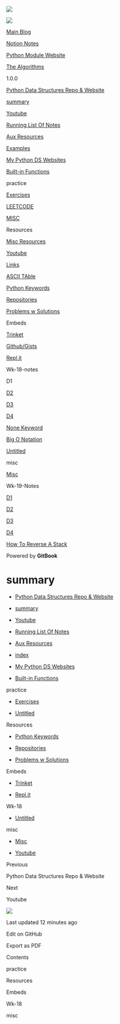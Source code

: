 <a href="index.html" class="link-a079aa82--primary-53a25e66--logoLink-10d08504"></a>

<img src="https://gblobscdn.gitbook.com/spaces%2F-MgPMwrt_bII3PHshADs%2Favatar-rectangle-1628628415210.png?alt=media" class="image-67b14f24--logo-35ac2404--small-5fbe8ad7" />

<a href="index.html" class="link-a079aa82--primary-53a25e66--logoLink-10d08504"></a>

<img src="https://gblobscdn.gitbook.com/spaces%2F-MgPMwrt_bII3PHshADs%2Favatar-rectangle-1628628415210.png?alt=media" class="image-67b14f24--logo-35ac2404--medium-5fbe8af6" />

<a href="https://bgoonz-blog.netlify.app/#gsc.tab=0" class="button-36063075--medium-6e2a217a--button-f76f0854--linkButton-67c61496--links-4b2c949c"><span class="text-4505230f--UIH400-4e41e82a--textContentFamily-49a318e1--text-8ee2c8b2"><span class="text-4505230f--UIH400-4e41e82a--textContentFamily-49a318e1">Main Blog</span></span></a>

<a href="https://golden-lobe-519.notion.site/Data-Structures-c3fe3debbe494b929ed2f20070b631f8" class="button-36063075--medium-6e2a217a--button-f76f0854--linkButton-67c61496--links-4b2c949c"><span class="text-4505230f--UIH400-4e41e82a--textContentFamily-49a318e1--text-8ee2c8b2"><span class="text-4505230f--UIH400-4e41e82a--textContentFamily-49a318e1">Notion Notes</span></span></a>

<a href="https://thealgorithms.netlify.app/#" class="button-36063075--medium-6e2a217a--button-f76f0854--linkButton-67c61496--links-4b2c949c"><span class="text-4505230f--UIH400-4e41e82a--textContentFamily-49a318e1--text-8ee2c8b2"><span class="text-4505230f--UIH400-4e41e82a--textContentFamily-49a318e1">Python Module Website</span></span></a>

<a href="https://bgoonz-branch-the-algos.vercel.app/" class="button-36063075--medium-6e2a217a--button-f76f0854--linkButton-67c61496--links-4b2c949c"><span class="text-4505230f--UIH400-4e41e82a--textContentFamily-49a318e1--text-8ee2c8b2"><span class="text-4505230f--UIH400-4e41e82a--textContentFamily-49a318e1">The Algorithms</span></span></a>

1.0.0

<a href="index.html" class="navButton-94f2579c--navButtonClickable-161b88ca"><span class="text-4505230f--UIH300-2063425d--textContentFamily-49a318e1--navButtonLabel-14a4968f">Python Data Structures Repo &amp; Website</span></a>

<a href="summary.html" class="navButton-94f2579c--navButtonClickable-161b88ca--navButtonOpened-6a88552e"><span class="text-4505230f--UIH300-2063425d--textContentFamily-49a318e1--navButtonLabel-14a4968f">summary</span></a>

<a href="youtube.html" class="navButton-94f2579c--navButtonClickable-161b88ca"><span class="text-4505230f--UIH300-2063425d--textContentFamily-49a318e1--navButtonLabel-14a4968f">Youtube</span></a>

<a href="running-list-of-notes.html" class="navButton-94f2579c--navButtonClickable-161b88ca"><span class="text-4505230f--UIH300-2063425d--textContentFamily-49a318e1--navButtonLabel-14a4968f">Running List Of Notes</span></a>

<a href="aux-resources.html" class="navButton-94f2579c--navButtonClickable-161b88ca"><span class="text-4505230f--UIH300-2063425d--textContentFamily-49a318e1--navButtonLabel-14a4968f">Aux Resources</span></a>

<a href="untitled.html" class="navButton-94f2579c--navButtonClickable-161b88ca"><span class="text-4505230f--UIH300-2063425d--textContentFamily-49a318e1--navButtonLabel-14a4968f">Examples</span></a>

<a href="my-python-ds-websites.html" class="navButton-94f2579c--navButtonClickable-161b88ca"><span class="text-4505230f--UIH300-2063425d--textContentFamily-49a318e1--navButtonLabel-14a4968f">My Python DS Websites</span></a>

<a href="built-in-functions.html" class="navButton-94f2579c--navButtonClickable-161b88ca"><span class="text-4505230f--UIH300-2063425d--textContentFamily-49a318e1--navButtonLabel-14a4968f">Built-in Functions</span></a>

<span class="text-4505230f--UIH300-2063425d--textContentFamily-49a318e1--navButtonLabel-14a4968f"><span class="text-4505230f--InfoH200-3a8a7a86--textContentFamily-49a318e1">practice</span></span>

<a href="practice/exercises.html" class="navButton-94f2579c--navButtonClickable-161b88ca"><span class="text-4505230f--UIH300-2063425d--textContentFamily-49a318e1--navButtonLabel-14a4968f">Exercises</span></a>

<a href="practice/leetcode.html" class="navButton-94f2579c--navButtonClickable-161b88ca"><span class="text-4505230f--UIH300-2063425d--textContentFamily-49a318e1--navButtonLabel-14a4968f">LEETCODE</span></a>

<a href="practice/untitled.html" class="navButton-94f2579c--navButtonClickable-161b88ca"><span class="text-4505230f--UIH300-2063425d--textContentFamily-49a318e1--navButtonLabel-14a4968f">MISC</span></a>

<span class="text-4505230f--UIH300-2063425d--textContentFamily-49a318e1--navButtonLabel-14a4968f"><span class="text-4505230f--InfoH200-3a8a7a86--textContentFamily-49a318e1">Resources</span></span>

<a href="resources/misc-resources.html" class="navButton-94f2579c--navButtonClickable-161b88ca"><span class="text-4505230f--UIH300-2063425d--textContentFamily-49a318e1--navButtonLabel-14a4968f">Misc Resources</span></a>

<a href="resources/youtube-1.html" class="navButton-94f2579c--navButtonClickable-161b88ca"><span class="text-4505230f--UIH300-2063425d--textContentFamily-49a318e1--navButtonLabel-14a4968f">Youtube</span></a>

<a href="resources/links.html" class="navButton-94f2579c--navButtonClickable-161b88ca"><span class="text-4505230f--UIH300-2063425d--textContentFamily-49a318e1--navButtonLabel-14a4968f">Links</span></a>

<a href="resources/ascii-table.html" class="navButton-94f2579c--navButtonClickable-161b88ca"><span class="text-4505230f--UIH300-2063425d--textContentFamily-49a318e1--navButtonLabel-14a4968f">ASCII TAble</span></a>

<a href="resources/python-keywords.html" class="navButton-94f2579c--navButtonClickable-161b88ca"><span class="text-4505230f--UIH300-2063425d--textContentFamily-49a318e1--navButtonLabel-14a4968f">Python Keywords</span></a>

<a href="resources/repositories.html" class="navButton-94f2579c--navButtonClickable-161b88ca"><span class="text-4505230f--UIH300-2063425d--textContentFamily-49a318e1--navButtonLabel-14a4968f">Repositories</span></a>

<a href="resources/problems-w-solutions.html" class="navButton-94f2579c--navButtonClickable-161b88ca"><span class="text-4505230f--UIH300-2063425d--textContentFamily-49a318e1--navButtonLabel-14a4968f">Problems w Solutions</span></a>

<span class="text-4505230f--UIH300-2063425d--textContentFamily-49a318e1--navButtonLabel-14a4968f"><span class="text-4505230f--InfoH200-3a8a7a86--textContentFamily-49a318e1">Embeds</span></span>

<a href="embeds/trinket.html" class="navButton-94f2579c--navButtonClickable-161b88ca"><span class="text-4505230f--UIH300-2063425d--textContentFamily-49a318e1--navButtonLabel-14a4968f">Trinket</span></a>

<a href="embeds/github-gists.html" class="navButton-94f2579c--navButtonClickable-161b88ca"><span class="text-4505230f--UIH300-2063425d--textContentFamily-49a318e1--navButtonLabel-14a4968f">Github/Gists</span></a>

<a href="embeds/repl.it.html" class="navButton-94f2579c--navButtonClickable-161b88ca"><span class="text-4505230f--UIH300-2063425d--textContentFamily-49a318e1--navButtonLabel-14a4968f">Repl.it</span></a>

<span class="text-4505230f--UIH300-2063425d--textContentFamily-49a318e1--navButtonLabel-14a4968f"><span class="text-4505230f--InfoH200-3a8a7a86--textContentFamily-49a318e1">Wk-18-notes</span></span>

<span class="text-4505230f--UIH300-2063425d--textContentFamily-49a318e1--navButtonLabel-14a4968f">D1</span>

<a href="wk-18/d2.html" class="navButton-94f2579c--navButtonClickable-161b88ca"><span class="text-4505230f--UIH300-2063425d--textContentFamily-49a318e1--navButtonLabel-14a4968f">D2</span></a>

<a href="wk-18/d3.html" class="navButton-94f2579c--navButtonClickable-161b88ca"><span class="text-4505230f--UIH300-2063425d--textContentFamily-49a318e1--navButtonLabel-14a4968f">D3</span></a>

<a href="wk-18/d4.html" class="navButton-94f2579c--navButtonClickable-161b88ca"><span class="text-4505230f--UIH300-2063425d--textContentFamily-49a318e1--navButtonLabel-14a4968f">D4</span></a>

<a href="wk-18/none-keyword.html" class="navButton-94f2579c--navButtonClickable-161b88ca"><span class="text-4505230f--UIH300-2063425d--textContentFamily-49a318e1--navButtonLabel-14a4968f">None Keyword</span></a>

<a href="wk-18/big-o-notation.html" class="navButton-94f2579c--navButtonClickable-161b88ca"><span class="text-4505230f--UIH300-2063425d--textContentFamily-49a318e1--navButtonLabel-14a4968f">Big O Notation</span></a>

<a href="wk-18/untitled.html" class="navButton-94f2579c--navButtonClickable-161b88ca"><span class="text-4505230f--UIH300-2063425d--textContentFamily-49a318e1--navButtonLabel-14a4968f">Untitled</span></a>

<span class="text-4505230f--UIH300-2063425d--textContentFamily-49a318e1--navButtonLabel-14a4968f"><span class="text-4505230f--InfoH200-3a8a7a86--textContentFamily-49a318e1">misc</span></span>

<a href="misc/misc.html" class="navButton-94f2579c--navButtonClickable-161b88ca"><span class="text-4505230f--UIH300-2063425d--textContentFamily-49a318e1--navButtonLabel-14a4968f">Misc</span></a>

<span class="text-4505230f--UIH300-2063425d--textContentFamily-49a318e1--navButtonLabel-14a4968f"><span class="text-4505230f--InfoH200-3a8a7a86--textContentFamily-49a318e1">Wk-19-Notes</span></span>

<a href="wk-19-notes/d1.html" class="navButton-94f2579c--navButtonClickable-161b88ca"><span class="text-4505230f--UIH300-2063425d--textContentFamily-49a318e1--navButtonLabel-14a4968f">D1</span></a>

<a href="wk-19-notes/d2.html" class="navButton-94f2579c--navButtonClickable-161b88ca"><span class="text-4505230f--UIH300-2063425d--textContentFamily-49a318e1--navButtonLabel-14a4968f">D2</span></a>

<a href="wk-19-notes/d3.html" class="navButton-94f2579c--navButtonClickable-161b88ca"><span class="text-4505230f--UIH300-2063425d--textContentFamily-49a318e1--navButtonLabel-14a4968f">D3</span></a>

<a href="wk-19-notes/untitled.html" class="navButton-94f2579c--navButtonClickable-161b88ca"><span class="text-4505230f--UIH300-2063425d--textContentFamily-49a318e1--navButtonLabel-14a4968f">D4</span></a>

<a href="wk-19-notes/how-to-reverse-a-stack.html" class="navButton-94f2579c--navButtonClickable-161b88ca"><span class="text-4505230f--UIH300-2063425d--textContentFamily-49a318e1--navButtonLabel-14a4968f">How To Reverse A Stack</span></a>

<a href="https://www.gitbook.com/?utm_source=content&amp;utm_medium=trademark&amp;utm_campaign=bootcamp42" class="reset-3c756112--trademark-a8da4b94"></a>

<span class="text-4505230f--TextH200-a3425406--textUIFamily-5ebd8e40">Powered by **GitBook**</span>

# <span class="text-4505230f--DisplayH900-bfb998fa--textContentFamily-49a318e1">summary</span>

<span class="text-4505230f--UIH300-2063425d--textUIFamily-5ebd8e40--text-8ee2c8b2"></span>

<span class="text-4505230f--UIH300-2063425d--textUIFamily-5ebd8e40--text-8ee2c8b2"></span>

<span class="text-4505230f--UIH300-2063425d--textUIFamily-5ebd8e40--text-8ee2c8b2"></span>

- <span class="text-4505230f--TextH400-3033861f--textContentFamily-49a318e1"><span data-key="109248e0035c4cd7b49011c9cdb67bb5"><span data-offset-key="109248e0035c4cd7b49011c9cdb67bb5:0"><span data-slate-zero-width="z">​</span></span></span><a href="index.html" class="link-a079aa82--primary-53a25e66--link-faf6c434"><span data-key="eb7c45b29f2241088e4b182239bf349d"><span data-offset-key="eb7c45b29f2241088e4b182239bf349d:0">Python Data Structures Repo &amp; Website</span></span></a><span data-key="3a346a4e5d884ac08c5d20cecbcbb199"><span data-offset-key="3a346a4e5d884ac08c5d20cecbcbb199:0"><span data-slate-zero-width="z">​</span></span></span></span>

- <span class="text-4505230f--TextH400-3033861f--textContentFamily-49a318e1"><span data-key="95099ac1b6ae4383881f4e59736f87d3"><span data-offset-key="95099ac1b6ae4383881f4e59736f87d3:0"><span data-slate-zero-width="z">​</span></span></span><a href="summary.html" class="link-a079aa82--primary-53a25e66--link-faf6c434"><span data-key="93f5eb606c804133a22d44dacc071390"><span data-offset-key="93f5eb606c804133a22d44dacc071390:0">summary</span></span></a><span data-key="a0ad1e2a52ed4075a5a45917f6c0e3eb"><span data-offset-key="a0ad1e2a52ed4075a5a45917f6c0e3eb:0"><span data-slate-zero-width="z">​</span></span></span></span>

- <span class="text-4505230f--TextH400-3033861f--textContentFamily-49a318e1"><span data-key="945c441312834769a443b07bd1803958"><span data-offset-key="945c441312834769a443b07bd1803958:0"><span data-slate-zero-width="z">​</span></span></span><a href="youtube.html" class="link-a079aa82--primary-53a25e66--link-faf6c434"><span data-key="d9188eca8b674b82a66d1966b3a11c2d"><span data-offset-key="d9188eca8b674b82a66d1966b3a11c2d:0">Youtube</span></span></a><span data-key="de7fdf5b553c468aace41a9025b64840"><span data-offset-key="de7fdf5b553c468aace41a9025b64840:0"><span data-slate-zero-width="z">​</span></span></span></span>

- <span class="text-4505230f--TextH400-3033861f--textContentFamily-49a318e1"><span data-key="26cb9aaa450440138a120c88659cfddf"><span data-offset-key="26cb9aaa450440138a120c88659cfddf:0"><span data-slate-zero-width="z">​</span></span></span><a href="running-list-of-notes.html" class="link-a079aa82--primary-53a25e66--link-faf6c434"><span data-key="bba678f48e624021b0ec8e948e201e79"><span data-offset-key="bba678f48e624021b0ec8e948e201e79:0">Running List Of Notes</span></span></a><span data-key="b6bdf8676d6d4ae4ac3635acfa55b8b1"><span data-offset-key="b6bdf8676d6d4ae4ac3635acfa55b8b1:0"><span data-slate-zero-width="z">​</span></span></span></span>

- <span class="text-4505230f--TextH400-3033861f--textContentFamily-49a318e1"><span data-key="1142f6b2307d4994993ab73ac1a9d698"><span data-offset-key="1142f6b2307d4994993ab73ac1a9d698:0"><span data-slate-zero-width="z">​</span></span></span><a href="aux-resources.html" class="link-a079aa82--primary-53a25e66--link-faf6c434"><span data-key="dafe6ecfc45c4fc294bc99ca6e0089fe"><span data-offset-key="dafe6ecfc45c4fc294bc99ca6e0089fe:0">Aux Resources</span></span></a><span data-key="f6e9cf524dc24851b78a1ea42735d3d2"><span data-offset-key="f6e9cf524dc24851b78a1ea42735d3d2:0"><span data-slate-zero-width="z">​</span></span></span></span>

- <span class="text-4505230f--TextH400-3033861f--textContentFamily-49a318e1"><span data-key="3d15f5a3dda148bf88056f8232cde7ac"><span data-offset-key="3d15f5a3dda148bf88056f8232cde7ac:0"><span data-slate-zero-width="z">​</span></span></span><a href="untitled.html" class="link-a079aa82--primary-53a25e66--link-faf6c434"><span data-key="4f8d9dd8170848e9811b695c030a8cef"><span data-offset-key="4f8d9dd8170848e9811b695c030a8cef:0">index</span></span></a><span data-key="bb1adacec60345e189a0b9bed1f4276f"><span data-offset-key="bb1adacec60345e189a0b9bed1f4276f:0"><span data-slate-zero-width="z">​</span></span></span></span>

- <span class="text-4505230f--TextH400-3033861f--textContentFamily-49a318e1"><span data-key="198aa0542aea4277956196755d4e4e61"><span data-offset-key="198aa0542aea4277956196755d4e4e61:0"><span data-slate-zero-width="z">​</span></span></span><a href="my-python-ds-websites.html" class="link-a079aa82--primary-53a25e66--link-faf6c434"><span data-key="6b050483231a4c89a747e31441b28c23"><span data-offset-key="6b050483231a4c89a747e31441b28c23:0">My Python DS Websites</span></span></a><span data-key="0fadc093bc7942b2a72b4fd034544835"><span data-offset-key="0fadc093bc7942b2a72b4fd034544835:0"><span data-slate-zero-width="z">​</span></span></span></span>

- <span class="text-4505230f--TextH400-3033861f--textContentFamily-49a318e1"><span data-key="ec5b1ee24cf24d6bb9b0b41ac8eff0e8"><span data-offset-key="ec5b1ee24cf24d6bb9b0b41ac8eff0e8:0"><span data-slate-zero-width="z">​</span></span></span><a href="built-in-functions.html" class="link-a079aa82--primary-53a25e66--link-faf6c434"><span data-key="c049dcd2e85e487684ce7c43f095b2b5"><span data-offset-key="c049dcd2e85e487684ce7c43f095b2b5:0">Built-in Functions</span></span></a><span data-key="648c33abd83c432a8d9dafcd16b11c20"><span data-offset-key="648c33abd83c432a8d9dafcd16b11c20:0"><span data-slate-zero-width="z">​</span></span></span></span>

<span class="text-4505230f--HeadingH700-04e1a2a3--textContentFamily-49a318e1"><span data-key="d767c8e26cf2435d969f0ad048931c6e"><span data-offset-key="d767c8e26cf2435d969f0ad048931c6e:0">practice</span></span></span>

- <span class="text-4505230f--TextH400-3033861f--textContentFamily-49a318e1"><span data-key="3155d0f4ee394e07b732c7fc7129c0ba"><span data-offset-key="3155d0f4ee394e07b732c7fc7129c0ba:0"><span data-slate-zero-width="z">​</span></span></span><a href="practice/exercises.html" class="link-a079aa82--primary-53a25e66--link-faf6c434"><span data-key="c16fd73b5ede452ca512518ca74c9863"><span data-offset-key="c16fd73b5ede452ca512518ca74c9863:0">Exercises</span></span></a><span data-key="d693be2d1529483a9c12f8401b252e9a"><span data-offset-key="d693be2d1529483a9c12f8401b252e9a:0"><span data-slate-zero-width="z">​</span></span></span></span>

- <span class="text-4505230f--TextH400-3033861f--textContentFamily-49a318e1"><span data-key="851ded1d055b48a594cb2b392ba7bff9"><span data-offset-key="851ded1d055b48a594cb2b392ba7bff9:0"><span data-slate-zero-width="z">​</span></span></span><a href="practice/untitled.html" class="link-a079aa82--primary-53a25e66--link-faf6c434"><span data-key="1478048cd0cf44549b37d55bebd5213b"><span data-offset-key="1478048cd0cf44549b37d55bebd5213b:0">Untitled</span></span></a><span data-key="0b37dbb9f575468f89661767f9494a66"><span data-offset-key="0b37dbb9f575468f89661767f9494a66:0"><span data-slate-zero-width="z">​</span></span></span></span>

<span class="text-4505230f--HeadingH700-04e1a2a3--textContentFamily-49a318e1"><span data-key="9d9fd3b1c0ff44ce9e3293d81b16958a"><span data-offset-key="9d9fd3b1c0ff44ce9e3293d81b16958a:0">Resources</span></span></span>

- <span class="text-4505230f--TextH400-3033861f--textContentFamily-49a318e1"><span data-key="ac663b8dcdc3403fbe971fab16fef724"><span data-offset-key="ac663b8dcdc3403fbe971fab16fef724:0"><span data-slate-zero-width="z">​</span></span></span><a href="resources/python-keywords.html" class="link-a079aa82--primary-53a25e66--link-faf6c434"><span data-key="d57c30ea48374c819e90ccb44edd8aee"><span data-offset-key="d57c30ea48374c819e90ccb44edd8aee:0">Python Keywords</span></span></a><span data-key="20a151f0f69c4007be2f664e5a66ed37"><span data-offset-key="20a151f0f69c4007be2f664e5a66ed37:0"><span data-slate-zero-width="z">​</span></span></span></span>

- <span class="text-4505230f--TextH400-3033861f--textContentFamily-49a318e1"><span data-key="2a247eda492047599822ae8b971b1f63"><span data-offset-key="2a247eda492047599822ae8b971b1f63:0"><span data-slate-zero-width="z">​</span></span></span><a href="resources/repositories.html" class="link-a079aa82--primary-53a25e66--link-faf6c434"><span data-key="9549e360196a4f53ba99e76e793f314b"><span data-offset-key="9549e360196a4f53ba99e76e793f314b:0">Repositories</span></span></a><span data-key="4512ffeb952849e0805ed4578c72f78f"><span data-offset-key="4512ffeb952849e0805ed4578c72f78f:0"><span data-slate-zero-width="z">​</span></span></span></span>

- <span class="text-4505230f--TextH400-3033861f--textContentFamily-49a318e1"><span data-key="d7f6bbbfa7eb4b35965b11a1b01fd842"><span data-offset-key="d7f6bbbfa7eb4b35965b11a1b01fd842:0"><span data-slate-zero-width="z">​</span></span></span><a href="resources/problems-w-solutions.html" class="link-a079aa82--primary-53a25e66--link-faf6c434"><span data-key="657a6ead328043b2a5b84730b8a8971c"><span data-offset-key="657a6ead328043b2a5b84730b8a8971c:0">Problems w Solutions</span></span></a><span data-key="390acd6cf5e84052b088da064c714f67"><span data-offset-key="390acd6cf5e84052b088da064c714f67:0"><span data-slate-zero-width="z">​</span></span></span></span>

<span class="text-4505230f--HeadingH700-04e1a2a3--textContentFamily-49a318e1"><span data-key="ad72b7fad3c44e46bdbbf52eacecab16"><span data-offset-key="ad72b7fad3c44e46bdbbf52eacecab16:0">Embeds</span></span></span>

- <span class="text-4505230f--TextH400-3033861f--textContentFamily-49a318e1"><span data-key="4636d535d9554131bcbad2018bb5bd17"><span data-offset-key="4636d535d9554131bcbad2018bb5bd17:0"><span data-slate-zero-width="z">​</span></span></span><a href="embeds/trinket.html" class="link-a079aa82--primary-53a25e66--link-faf6c434"><span data-key="221fee351300438187b614d8237f52e2"><span data-offset-key="221fee351300438187b614d8237f52e2:0">Trinket</span></span></a><span data-key="1e8e0c89911d4be484b6693c6ee9e8c8"><span data-offset-key="1e8e0c89911d4be484b6693c6ee9e8c8:0"><span data-slate-zero-width="z">​</span></span></span></span>

- <span class="text-4505230f--TextH400-3033861f--textContentFamily-49a318e1"><span data-key="61f9c7105c5444328bf8f82c5c510f23"><span data-offset-key="61f9c7105c5444328bf8f82c5c510f23:0"><span data-slate-zero-width="z">​</span></span></span><a href="embeds/repl.it.html" class="link-a079aa82--primary-53a25e66--link-faf6c434"><span data-key="8af0b1b4e07e45bbbd387826b732623b"><span data-offset-key="8af0b1b4e07e45bbbd387826b732623b:0">Repl.it</span></span></a><span data-key="5bd026d0c8a446da88d7a67072ad2374"><span data-offset-key="5bd026d0c8a446da88d7a67072ad2374:0"><span data-slate-zero-width="z">​</span></span></span></span>

<span class="text-4505230f--HeadingH700-04e1a2a3--textContentFamily-49a318e1"><span data-key="f636c5118a4549deba6403993e0237f1"><span data-offset-key="f636c5118a4549deba6403993e0237f1:0">Wk-18</span></span></span>

- <span class="text-4505230f--TextH400-3033861f--textContentFamily-49a318e1"><span data-key="42405c8cacd8494a9a9e86d569d2cd9c"><span data-offset-key="42405c8cacd8494a9a9e86d569d2cd9c:0"><span data-slate-zero-width="z">​</span></span></span><a href="wk-18/untitled.html" class="link-a079aa82--primary-53a25e66--link-faf6c434"><span data-key="fc9f2ca635c842a88fb8fd7e004075c6"><span data-offset-key="fc9f2ca635c842a88fb8fd7e004075c6:0">Untitled</span></span></a><span data-key="3b93329bb02e431284baa84cd1e9fa3d"><span data-offset-key="3b93329bb02e431284baa84cd1e9fa3d:0"><span data-slate-zero-width="z">​</span></span></span></span>

<span class="text-4505230f--HeadingH700-04e1a2a3--textContentFamily-49a318e1"><span data-key="f15fc1f9b1c44affa1e0aaf5f02255ef"><span data-offset-key="f15fc1f9b1c44affa1e0aaf5f02255ef:0">misc</span></span></span>

- <span class="text-4505230f--TextH400-3033861f--textContentFamily-49a318e1"><span data-key="c1b7d706cd9045a698bb8599cd61d307"><span data-offset-key="c1b7d706cd9045a698bb8599cd61d307:0"><span data-slate-zero-width="z">​</span></span></span><a href="misc/misc.html" class="link-a079aa82--primary-53a25e66--link-faf6c434"><span data-key="047577b3ba81479e9b12d4e67d14c289"><span data-offset-key="047577b3ba81479e9b12d4e67d14c289:0">Misc</span></span></a><span data-key="96de2fccaec04400b74a34b709492349"><span data-offset-key="96de2fccaec04400b74a34b709492349:0"><span data-slate-zero-width="z">​</span></span></span></span>

- <span class="text-4505230f--TextH400-3033861f--textContentFamily-49a318e1"><span data-key="9b4100b369d245a7b9da51b8af5ab4e1"><span data-offset-key="9b4100b369d245a7b9da51b8af5ab4e1:0"><span data-slate-zero-width="z">​</span></span></span><a href="https://github.com/bgoonz/DATA_STRUC_PYTHON_NOTES/tree/0b6600193e71a6b6d3d03a6f7b29dff6fd56f920/youtube-1.md" class="link-a079aa82--primary-53a25e66--link-faf6c434"><span data-key="49aa23f461be4c1889a3293bf94eeba7"><span data-offset-key="49aa23f461be4c1889a3293bf94eeba7:0">Youtube</span></span></a><span data-key="7c42125ff2134f65ab0071f8a5bb01df"><span data-offset-key="7c42125ff2134f65ab0071f8a5bb01df:0"><span data-slate-zero-width="z">​</span></span></span></span>

<a href="index.html" class="reset-3c756112--card-6570f064--whiteCard-fff091a4--cardPrevious-56a5e674"></a>

<span class="text-4505230f--TextH200-a3425406--textContentFamily-49a318e1">Previous</span>

<span class="text-4505230f--UIH400-4e41e82a--textContentFamily-49a318e1">Python Data Structures Repo & Website</span>

<a href="youtube.html" class="reset-3c756112--card-6570f064--whiteCard-fff091a4--cardNext-19241c42"></a>

<span class="text-4505230f--TextH200-a3425406--textContentFamily-49a318e1">Next</span>

<span class="text-4505230f--UIH400-4e41e82a--textContentFamily-49a318e1">Youtube</span>

<img src="https://avatars.githubusercontent.com/u/66654881?v=4" class="image-67b14f24--avatar-1c1d03ec" />

<span class="text-4505230f--TextH200-a3425406--textContentFamily-49a318e1">Last updated 12 minutes ago</span>

<a href="https://github.com/bgoonz/DATA_STRUC_PYTHON_NOTES/blob/master/summary.md" class="reset-3c756112--menuItem-aa02f6ec--menuItemLight-757d5235--menuItemInline-173bdf97--pageSideMenuItem-22949732"></a>

<span class="text-4505230f--UIH300-2063425d--textUIFamily-5ebd8e40">Edit on GitHub</span>

<span class="text-4505230f--UIH300-2063425d--textUIFamily-5ebd8e40">Export as PDF</span>

<span class="text-4505230f--InfoH100-1e92e1d1--textContentFamily-49a318e1">Contents</span>

<a href="summary.html#practice" class="reset-3c756112--menuItem-aa02f6ec--menuItemLight-757d5235--menuItemInline-173bdf97--pageTocItem-f4427024"></a>

<span class="text-4505230f--UIH300-2063425d--textContentFamily-49a318e1"><span class="text-4505230f--UIH200-50ead35f--textContentFamily-49a318e1">practice</span></span>

<a href="summary.html#resources" class="reset-3c756112--menuItem-aa02f6ec--menuItemLight-757d5235--menuItemInline-173bdf97--pageTocItem-f4427024"></a>

<span class="text-4505230f--UIH300-2063425d--textContentFamily-49a318e1"><span class="text-4505230f--UIH200-50ead35f--textContentFamily-49a318e1">Resources</span></span>

<a href="summary.html#embeds" class="reset-3c756112--menuItem-aa02f6ec--menuItemLight-757d5235--menuItemInline-173bdf97--pageTocItem-f4427024"></a>

<span class="text-4505230f--UIH300-2063425d--textContentFamily-49a318e1"><span class="text-4505230f--UIH200-50ead35f--textContentFamily-49a318e1">Embeds</span></span>

<a href="summary.html#wk-18" class="reset-3c756112--menuItem-aa02f6ec--menuItemLight-757d5235--menuItemInline-173bdf97--pageTocItem-f4427024"></a>

<span class="text-4505230f--UIH300-2063425d--textContentFamily-49a318e1"><span class="text-4505230f--UIH200-50ead35f--textContentFamily-49a318e1">Wk-18</span></span>

<a href="summary.html#misc" class="reset-3c756112--menuItem-aa02f6ec--menuItemLight-757d5235--menuItemInline-173bdf97--pageTocItem-f4427024"></a>

<span class="text-4505230f--UIH300-2063425d--textContentFamily-49a318e1"><span class="text-4505230f--UIH200-50ead35f--textContentFamily-49a318e1">misc</span></span>
